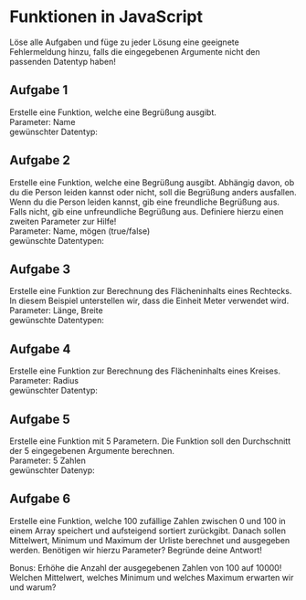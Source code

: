 # Funktionen in JavaScript

Löse alle Aufgaben und füge zu jeder Lösung eine geeignete Fehlermeldung hinzu, falls die eingegebenen Argumente nicht den passenden Datentyp haben!

## Aufgabe 1

Erstelle eine Funktion, welche eine Begrüßung ausgibt. <br>
Parameter: Name <br>
gewünschter Datentyp:

## Aufgabe 2

Erstelle eine Funktion, welche eine Begrüßung ausgibt. Abhängig davon, ob du die Person leiden kannst oder nicht, soll die Begrüßung anders ausfallen. Wenn du die Person leiden kannst, gib eine freundliche Begrüßung aus. Falls nicht, gib eine unfreundliche Begrüßung aus. Definiere hierzu einen zweiten Parameter zur Hilfe! <br>
Parameter: Name, mögen (true/false) <br>
gewünschte Datentypen: 

## Aufgabe 3

Erstelle eine Funktion zur Berechnung des Flächeninhalts eines Rechtecks. In diesem Beispiel unterstellen wir, dass die Einheit Meter verwendet wird.  <br>
Parameter: Länge, Breite <br>
gewünschte Datentypen: 

## Aufgabe 4

Erstelle eine Funktion zur Berechnung des Flächeninhalts eines Kreises. <br>
Parameter: Radius <br>
gewünschter Datentyp:

## Aufgabe 5

Erstelle eine Funktion mit 5 Parametern. Die Funktion soll den Durchschnitt der 5 eingegebenen Argumente berechnen. <br>
Parameter: 5 Zahlen <br>
gewünschter Datenyp:

## Aufgabe 6

Erstelle eine Funktion, welche 100 zufällige Zahlen zwischen 0 und 100 in einem Array speichert und aufsteigend sortiert zurückgibt. Danach sollen Mittelwert, Minimum und Maximum der Urliste berechnet und ausgegeben werden. Benötigen wir hierzu Parameter? Begründe deine Antwort!

Bonus: Erhöhe die Anzahl der ausgegebenen Zahlen von 100 auf 10000! Welchen Mittelwert, welches Minimum und welches Maximum erwarten wir und warum?